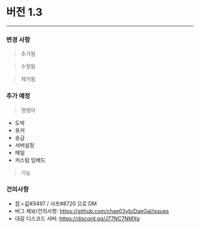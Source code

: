 # 버전 1.3
-------------------------
### 변경 사항

> 추가됨

> 수정됨

> 제거됨

### 추가 예정

> 명령어
* 도박
* 포커
* 송금
* 서버설정
* 메일
* 커스텀 임베드

> 기능

### 건의사항
* 잠ㅅ갊#3497 / 샤프#8720 으로 DM
* 버그 제보/건의사항: https://github.com/chae03yb/DaeGal/issues
* 대갈 디스코드 서버: https://discord.gg/J77NC7NMXg